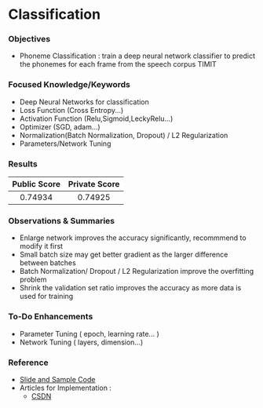 Classification
===
### **Objectives**
  * Phoneme Classification : train a deep neural network classifier to predict the phonemes for each frame from the speech corpus TIMIT
 
### **Focused Knowledge/Keywords**
  * Deep Neural Networks for classification
  * Loss Function (Cross Entropy...)
  * Activation Function (Relu,Sigmoid,LeckyRelu...)
  * Optimizer (SGD, adam…)
  * Normalization(Batch Normalization, Dropout) / L2 Regularization 
  * Parameters/Network Tuning

### **Results**
| Public Score | Private Score |
| :-----------:| :------------:|
| 0.74934      | 0.74925       |

### **Observations & Summaries**
  * Enlarge network improves the accuracy significantly, recommmend to modify it first
  * Small batch size may get better gradient as the larger difference between batches
  * Batch Normalization/ Dropout / L2 Regularization improve the overfitting problem
  * Shrink the validation set ratio improves the accuracy as more data is used for training

### **To-Do Enhancements**
  * Parameter Tuning ( epoch, learning rate... )
  * Network Tuning ( layers, dimension...)


### **Reference**
  * [Slide and Sample Code](https://speech.ee.ntu.edu.tw/~hylee/ml/2021-spring.html)
  * Articles for Implementation : 
      - [CSDN](https://blog.csdn.net/weixin_43154149/article/details/122174123?spm=1001.2101.3001.6650.1&utm_medium=distribute.pc_relevant.none-task-blog-2%7Edefault%7ECTRLIST%7ERate-1.pc_relevant_default&depth_1-utm_source=distribute.pc_relevant.none-task-blog-2%7Edefault%7ECTRLIST%7ERate-1.pc_relevant_default&utm_relevant_index=2)

